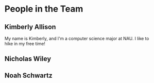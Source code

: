 
# People in the Team


## Kimberly Allison

My name is Kimberly, and I'm a computer science major at NAU. I like to hike in my free time!

## Nicholas Wiley


## Noah Schwartz
